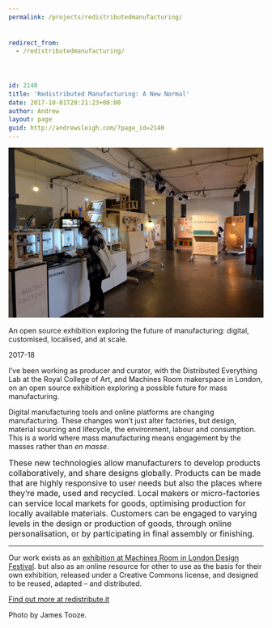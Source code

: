 ```yaml
---
permalink: /projects/redistributedmanufacturing/


redirect_from:
  - /redistributedmanufacturing/



id: 2140
title: 'Redistributed Manufacturing: A New Normal'
date: 2017-10-01T20:21:23+00:00
author: Andrew
layout: page
guid: http://andrewsleigh.com/?page_id=2140
---
```

<img class="wp-image-2143 size-full" src="/assets/2013/03/DSCF4117-sm.jpeg" alt=""     />

An open source exhibition exploring the future of manufacturing: digital, customised, localised, and at scale.

<span class="label">2017-18</span>

<!--more-->

I&#8217;ve been working as producer and curator, with the Distributed Everything Lab at the Royal College of Art, and Machines Room makerspace in London, on an open source exhibition exploring a possible future for mass manufacturing.

Digital manufacturing tools and online platforms are changing manufacturing. These changes won’t just alter factories, but design, material sourcing and lifecycle, the environment, labour and consumption. This is a world where mass manufacturing means engagement by the masses rather than _en masse_.

<span style="font-size: 16px;">These new technologies allow manufacturers to develop products collaboratively, and share designs globally. Products can be made that are highly responsive to user needs but also the places where they’re made, used and recycled. Local makers or micro-factories can service local markets for goods, optimising production for locally available materials. Customers can be engaged to varying levels in the design or production of goods, through online personalisation, or by participating in final assembly or finishing.</span>

* * *

Our work exists as an [exhibition at Machines Room in London Design Festival](http://www.londondesignfestival.com/events/new-normal-production-mass-masses). but also as an online resource for other to use as the basis for their own exhibition, released under a Creative Commons license, and designed to be reused, adapted – and distributed.

[Find out more at redistribute.it](http://redistribute.it/)

Photo by James Tooze.